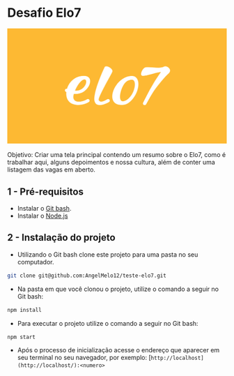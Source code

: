 # Desafio Elo7

![Logo do Elo7](src/pictures/elo.png)

Objetivo: Criar uma tela principal contendo um resumo sobre o Elo7, como é trabalhar aqui, alguns depoimentos e nossa cultura, além de conter uma listagem das vagas em aberto.

## 1 - Pré-requisitos

- Instalar o [Git bash](https://git-scm.com/download/win).
- Instalar o [Node.js](https://nodejs.org/en/)

## 2 - Instalação do projeto

- Utilizando o Git bash clone este projeto para uma pasta no seu computador.

```bash
git clone git@github.com:AngelMelo12/teste-elo7.git
```

- Na pasta em que você clonou o projeto, utilize o comando a seguir no Git bash:

```bash
npm install
```

- Para executar o projeto utilize o comando a seguir no Git bash:

```bash
npm start
```

- Após o processo de inicialização acesse o endereço que aparecer em seu terminal no seu navegador, por exemplo: [`http://localhost](http://localhost/):<numero>`
